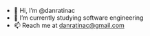 - 👋 Hi, I’m @danratinac
- 🌱 I’m currently studying software engineering
- 📫 Reach me at danratinac@gmail.com

<!---
danratinac/danratinac is a ✨ special ✨ repository because its `README.md` (this file) appears on your GitHub profile.
You can click the Preview link to take a look at your changes.
--->
